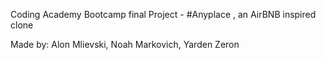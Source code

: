 Coding Academy Bootcamp final Project - 
#Anyplace
, an AirBNB inspired clone

Made by: 
Alon Mlievski,
Noah Markovich,
Yarden Zeron
